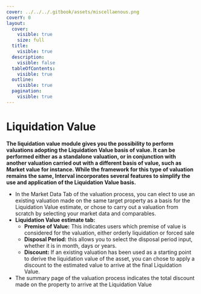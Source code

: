 ```yaml
---
cover: ../../../.gitbook/assets/miscellaenous.png
coverY: 0
layout:
  cover:
    visible: true
    size: full
  title:
    visible: true
  description:
    visible: false
  tableOfContents:
    visible: true
  outline:
    visible: true
  pagination:
    visible: true
---
```


# Liquidation Value

**The liquidation value module gives you the possibility to perform valuations adopting the Liquidation Value basis of value. It can be performed either as a standalone valuation, or in conjunction with another valuation carried out with a different basis of value, such as Market value for instance. While the framework for this type of valuation remains the same, Interval incorporates several features to simplify the use and application of the Liquidation Value basis.**

* In the Market Data Tab of the valuation process, you can elect to use an existing valuation made on the same target property as a basis for the Liquidation Value estimate, or chose to carry out a valuation from scratch by selecting your market data and comparables.
* **Liquidation Value estimate tab:**&#x20;
  * **Premise of Value:** This indicates users which premise of value is considered for the valuation, either orderly liquidation or forced sale
  * **Disposal Period:** this allows you to select the disposal period input, whether it is in month, days or years.
  * **Discount:** If an existing valuation has been used as a starting point to derive the liquidation value of the asset, you can chose to apply a discount to the estimated value to arrive at the final Liquidation Value.
* The summary page of the valuation process indicates the total discount made on the property to arrive at the Liquidation Value

